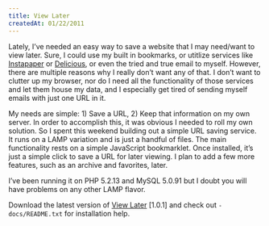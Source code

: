 ```yaml
---
title: View Later
createdAt: 01/22/2011
---
```

Lately, I’ve needed an easy way to save a website that I may need/want to view later. Sure, I could use my built in bookmarks, or utitlize services like [Instapaper](http://instapaper.com/) or [Delicious](http://www.delicious.com/), or even the tried and true email to myself. However, there are multiple reasons why I really don’t want any of that. I don’t want to clutter up my browser, nor do I need all the functionality of those services and let them house my data, and I especially get tired of sending myself emails with just one URL in it.

My needs are simple: 1) Save a URL, 2) Keep that information on my own server. In order to accomplish this, it was obvious I needed to roll my own solution. So I spent this weekend building out a simple URL saving service. It runs on a LAMP variation and is just a handful of files. The main functionality rests on a simple JavaScript bookmarklet. Once installed, it’s just a simple click to save a URL for later viewing. I plan to add a few more features, such as an archive and favorites, later.

I’ve been running it on PHP 5.2.13 and MySQL 5.0.91 but I doubt you will have problems on any other LAMP flavor.

Download the latest version of [View Later](https://github.com/notnek/view-later/archive/master.zip) [1.0.1] and check out `-docs/README.txt` for installation help.
